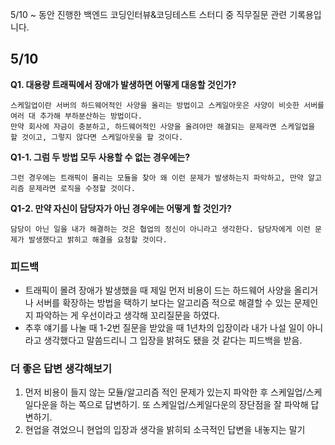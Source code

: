 5/10 ~ 동안 진행한 백엔드 코딩인터뷰&코딩테스트 스터디 중 직무질문 관련 기록용입니다.

## 5/10

**Q1.  대용량 트래픽에서 장애가 발생하면 어떻게 대응할 것인가?**
```
스케일업이란 서버의 하드웨어적인 사양을 올리는 방법이고 스케일아웃은 사양이 비슷한 서버를 여러 대 추가해 부하분산하는 방법이다.
만약 회사에 자금이 충분하고, 하드웨어적인 사양을 올려야만 해결되는 문제라면 스케일업을 할 것이고, 그렇지 않다면 스케일아웃을 할 것이다.
```
**Q1-1. 그럼 두 방법 모두 사용할 수 없는 경우에는?**
```
그런 경우에는 트래픽이 몰리는 모듈을 찾아 왜 이런 문제가 발생하는지 파악하고, 만약 알고리즘 문제라면 로직을 수정할 것이다.
```
**Q1-2. 만약 자신이 담당자가 아닌 경우에는 어떻게 할 것인가?**
```
담당이 아닌 일을 내가 해결하는 것은 협업의 정신이 아니라고 생각한다. 담당자에게 이런 문제가 발생했다고 밝히고 해결을 요청할 것이다.
```
### 피드백
- 트래픽이 몰려 장애가 발생했을 때 제일 먼저 비용이 드는 하드웨어 사양을 올리거나 서버를 확장하는 방법을 택하기 보다는 알고리즘 적으로 해결할 수 있는 문제인지 파악하는 게 우선이라고 생각해 꼬리질문을 하였다.
- 추후 얘기를 나눌 때 1-2번 질문을 받았을 때 1년차의 입장이라 내가 나설 일이 아니라고 생각했다고 말씀드리니 그 입장을 밝혀도 됐을 것 같다는 피드백을 받음.

### 더 좋은 답변 생각해보기
1. 먼저 비용이 들지 않는 모듈/알고리즘 적인 문제가 있는지 파악한 후 스케일업/스케일다운을 하는 쪽으로 답변하기. 또 스케일업/스케일다운의 장단점을 잘 파악해 답변하기.
2. 현업을 겪었으니 현업의 입장과 생각을 밝히되 소극적인 답변을 내놓지는 말기
